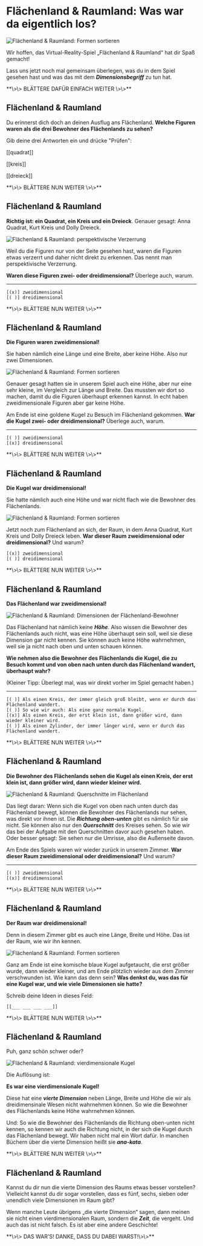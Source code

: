 <!--
author:   Sina Haselmann

email:    haselmanns@uni-hildesheim.de

version:  1.0.0

language: de

narrator: Deutsch Female

comment:  Mein Dissertationsprojekt: LiaScript Materialien für das Virtual Reality Lernspiel Flächenland & Raumland (siehe GitHub Repository (FlaechenlandRaumland). 
-->

# Flächenland & Raumland: Was war da eigentlich los?

![Flächenland & Raumland: Formen sortieren](images/FR_12xb.jpg)

Wir hoffen, das Virtual-Reality-Spiel „Flächenland & Raumland“ hat dir Spaß gemacht! 

Lass uns jetzt noch mal gemeinsam überlegen, was du in dem Spiel gesehen hast und was das mit dem ***Dimensionsbegriff*** zu tun hat.

<!-- style="color:#399193"--> **\>\> BLÄTTERE DAFÜR EINFACH WEITER \>\>**

## Flächenland & Raumland

Du erinnerst dich doch an deinen Ausflug ans Flächenland. **Welche Figuren waren als die drei Bewohner des Flächenlands zu sehen?** 

Gib deine drei Antworten ein und drücke "Prüfen":

[[quadrat]]
<script>
let input = "@input".trim().toLowerCase()
input = input.trim().trimEnd()

input == "quadrat" || input == "anna quadrat" || input == "kreis" || input == "kurt kreis" || input == "dreieck" || input == "dolly dreieck" || input == "dolli dreieck" 
</script>

[[kreis]]
<script>
let input = "@input".trim().toLowerCase()
input = input.trim().trimEnd()

input == "quadrat" || input == "anna quadrat" || input == "kreis" || input == "kurt kreis" || input == "dreieck" || input == "dolly dreieck" || input == "dolli dreieck" 
</script>

[[dreieck]]
<script>
let input = "@input".trim().toLowerCase()
input = input.trim().trimEnd()

input == "quadrat" || input == "anna quadrat" || input == "kreis" || input == "kurt kreis" || input == "dreieck" || input == "dolly dreieck" || input == "dolli dreieck" 
</script>

<!-- style="color:#399193" --> **\>\> BLÄTTERE NUN WEITER \>\>**

## Flächenland & Raumland

**Richtig ist: ein Quadrat, ein Kreis und ein Dreieck**. Genauer gesagt: Anna Quadrat, Kurt Kreis und Dolly Dreieck. 

![Flächenland & Raumland: perspektivische Verzerrung]()

Weil du die Figuren nur von der Seite gesehen hast, waren die Figuren etwas verzerrt und daher nicht direkt zu erkennen. Das nennt man perspektivische Verzerrung.

**Waren diese Figuren zwei- oder dreidimensional?** Überlege auch, warum.

---

    [(x)] zweidimensional
    [( )] dreidimensional

<!-- style="color:#399193" --> **\>\> BLÄTTERE NUN WEITER \>\>**

## Flächenland & Raumland
**Die Figuren waren zweidimensional!**

Sie haben nämlich eine Länge und eine Breite, aber keine Höhe. Also nur zwei Dimensionen.

![Flächenland & Raumland: Formen sortieren](images/FR_24xb.jpg)

Genauer gesagt hatten sie in unserem Spiel auch eine Höhe, aber nur eine sehr kleine, im Vergleich zur Länge und Breite. Das mussten wir dort so machen, damit du die Figuren überhaupt erkennen kannst. In echt haben zweidimensionale Figuren aber gar keine Höhe.

Am Ende ist eine goldene Kugel zu Besuch im Flächenland gekommen. **War die Kugel zwei- oder dreidimensional?** Überlege auch, warum.

---

    [( )] zweidimensional
    [(x)] dreidimensional

<!-- style="color:#399193" --> **\>\> BLÄTTERE NUN WEITER \>\>**

## Flächenland & Raumland
**Die Kugel war dreidimensional!**

Sie hatte nämlich auch eine Höhe und war nicht flach wie die Bewohner des Flächenlands. 

![Flächenland & Raumland: Formen sortieren](images/FR_24xb.jpg)

Jetzt noch zum Flächenland an sich, der Raum, in dem Anna Quadrat, Kurt Kreis und Dolly Dreieck leben. 
**War dieser Raum zweidimensional oder dreidimensional?** Und warum?

    [(x)] zweidimensional
    [( )] dreidimensional

<!-- style="color:#399193" --> **\>\> BLÄTTERE NUN WEITER \>\>**

## Flächenland & Raumland
**Das Flächenland war zweidimensional!**

![Flächenland & Raumland: Dimensionen der Flächenland-Bewohner]()

Das Flächenland hat nämlich keine ***Höhe***. Also wissen die Bewohner des Flächenlands auch nicht, was eine Höhe überhaupt sein soll, weil sie diese Dimension gar nicht kennen. Sie können auch keine Höhe wahrnehmen, weil sie ja nicht nach oben und unten schauen können.

**Wie nehmen also die Bewohner des Flächenlands die Kugel, die zu Besuch kommt und von oben nach unten durch das Flächenland wandert, überhaupt wahr?**

(Kleiner Tipp: Überlegt mal, was wir direkt vorher im Spiel gemacht haben.)

---

    [( )] Als einen Kreis, der immer gleich groß bleibt, wenn er durch das Flächenland wandert.
    [( )] So wie wir auch: Als eine ganz normale Kugel.
    [(x)] Als einen Kreis, der erst klein ist, dann größer wird, dann wieder kleiner wird.
    [( )] Als einen Zylinder, der immer länger wird, wenn er durch das Flächenland wandert.

<!-- style="color:#399193" --> **\>\> BLÄTTERE NUN WEITER \>\>**

## Flächenland & Raumland

**Die Bewohner des Flächenlands sehen die Kugel als einen Kreis, der erst klein ist, dann größer wird, dann wieder kleiner wird.**

![Flächenland & Raumland: Querschnitte im Flächenland](images/FR_20cx.png)

Das liegt daran: Wenn sich die Kugel von oben nach unten durch das Flächenland bewegt, können die Bewohner des Flächenlands nur sehen, was direkt vor ihnen ist. Die ***Richtung oben-unten*** gibt es nämlich für sie nicht. Sie können also nur den ***Querschnitt*** des Kreises sehen. So wie wir das bei der Aufgabe mit den Querschnitten davor auch gesehen haben. Oder besser gesagt: Sie sehen nur die Umrisse, also die Außenseite davon.  

Am Ende des Spiels waren wir wieder zurück in unserem Zimmer. **War dieser Raum zweidimensional oder dreidimensional?** Und warum?

---

    [( )] zweidimensional
    [(x)] dreidimensional

<!-- style="color:#399193" --> **\>\> BLÄTTERE NUN WEITER \>\>**

## Flächenland & Raumland

**Der Raum war dreidimensional!**

Denn in diesem Zimmer gibt es auch eine Länge, Breite und Höhe. Das ist der Raum, wie wir ihn kennen.

![Flächenland & Raumland: Formen sortieren](images/FR_10.png)

Ganz am Ende ist eine komische blaue Kugel aufgetaucht, die erst größer wurde, dann wieder kleiner, und am Ende plötzlich wieder aus dem Zimmer verschwunden ist. Wie kann das denn sein? **Was denkst du, was das für eine Kugel war, und wie viele Dimensionen sie hatte?**

Schreib deine Ideen in dieses Feld:

    [[___ ___ ___ ___]]


<!-- style="color:#399193" --> **\>\> BLÄTTERE NUN WEITER \>\>**


## Flächenland & Raumland

Puh, ganz schön schwer oder? 

![Flächenland & Raumland: vierdimensionale Kugel]()

Die Auflösung ist:

**Es war eine vierdimensionale Kugel!**

Diese hat eine ***vierte Dimension*** neben Länge, Breite und Höhe die wir als dreidimensinale Wesen nicht wahrnehmen können. So wie die Bewohner des Flächenlands keine Höhe wahrnehmen können. 

Und: So wie die Bewohner des Flächenlands die Richtung oben-unten nicht kennen, so kennen wir auch die Richtung nicht, in der sich die Kugel durch das Flächenland bewegt. Wir haben nicht mal ein Wort dafür. In manchen Büchern über die vierte Dimension heißt sie ***ana-kata***.

<!-- style="color:#399193" --> **\>\> BLÄTTERE NUN WEITER \>\>**


## Flächenland & Raumland

Kannst du dir nun die vierte Dimension des Raums etwas besser vorstellen? Vielleicht kannst du dir sogar vorstellen, dass es fünf, sechs, sieben oder unendlich viele Dimensionen im Raum gibt?

Wenn manche Leute übrigens „die vierte Dimension“ sagen, dann meinen sie nicht einen vierdimensionalen Raum, sondern die ***Zeit***, die vergeht. Und auch das ist nicht falsch. Es ist aber eine andere Geschichte!

<!-- style="color:#399193" --> **\>\> DAS WAR'S! DANKE, DASS DU DABEI WARST!\>\>**